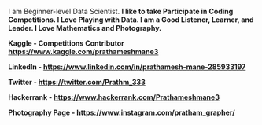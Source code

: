 I am Beginner-level Data Scientist. <b />
I like to take Participate in Coding Competitions.
I Love Playing with Data. 
I am a Good Listener, Learner, and Leader.
I Love Mathematics and Photography.

Kaggle - Competitions Contributor 
https://www.kaggle.com/prathameshmane3

LinkedIn - https://www.linkedin.com/in/prathamesh-mane-285933197

Twitter - https://twitter.com/Prathm_333

Hackerrank - https://www.hackerrank.com/Prathameshmane3

Photography Page - https://www.instagram.com/pratham_grapher/

<!--- - 😇 Data Science Enthusias --->
<!---
Prathameshmane/Prathameshmane is a ✨ special ✨ repository because its `README.md` (this file) appears on your GitHub profile.
You can click the Preview link to take a look at your changes.
--->
